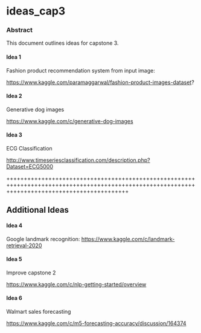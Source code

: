 # ideas_cap3

### Abstract

This document outlines ideas for capstone 3.

#### Idea 1

Fashion product recommendation system from input image: 

https://www.kaggle.com/paramaggarwal/fashion-product-images-dataset?

#### Idea 2

Generative dog images

https://www.kaggle.com/c/generative-dog-images

#### Idea 3

ECG Classification

http://www.timeseriesclassification.com/description.php?Dataset=ECG5000

+++++++++++++++++++++++++++++++++++++++++++++++++++++++++++++++++++++++++++++++++++++++++++++++++++++++++++++++++++++++++++++++++++++++++++++++

## Additional Ideas

#### Idea 4

Google landmark recognition:
https://www.kaggle.com/c/landmark-retrieval-2020

#### Idea 5

Improve capstone 2

https://www.kaggle.com/c/nlp-getting-started/overview

#### Idea 6

Walmart sales forecasting

https://www.kaggle.com/c/m5-forecasting-accuracy/discussion/164374





